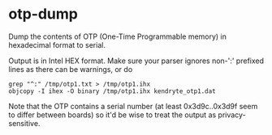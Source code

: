 otp-dump
========

Dump the contents of OTP (One-Time Programmable memory) in hexadecimal format
to serial.

Output is in Intel HEX format. Make sure your parser ignores non-':' prefixed lines
as there can be warnings, or do

    grep "^:" /tmp/otp1.txt > /tmp/otp1.ihx
    objcopy -I ihex -O binary /tmp/otp1.ihx kendryte_otp1.dat

Note that the OTP contains a serial number (at least 0x3d9c..0x3d9f seem to
differ between boards) so it'd be wise to treat the output as
privacy-sensitive.
